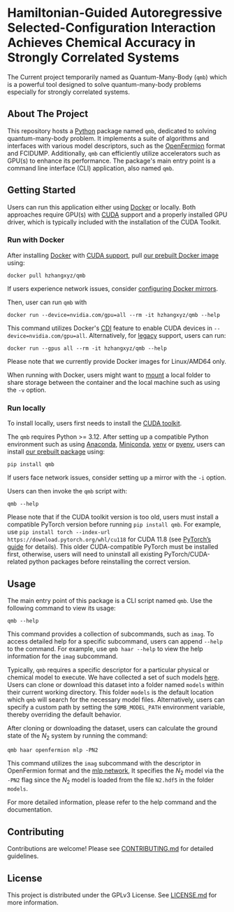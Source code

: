 # Hamiltonian-Guided Autoregressive Selected-Configuration Interaction Achieves Chemical Accuracy in Strongly Correlated Systems

The Current project temporarily named as Quantum-Many-Body (`qmb`) which is a powerful tool designed to solve quantum-many-body problems especially for strongly correlated systems.

## About The Project

This repository hosts a [Python][python-url] package named `qmb`, dedicated to solving quantum-many-body problem.
It implements a suite of algorithms and interfaces with various model descriptors, such as the [OpenFermion][openfermion-url] format and FCIDUMP.
Additionally, `qmb` can efficiently utilize accelerators such as GPU(s) to enhance its performance.
The package's main entry point is a command line interface (CLI) application, also named `qmb`.

## Getting Started

Users can run this application either using [Docker][docker-url] or locally.
Both approaches require GPU(s) with [CUDA][cuda-url] support and a properly installed GPU driver, which is typically included with the installation of the CUDA Toolkit.

### Run with Docker

After installing [Docker][docker-url] with [CUDA support][docker-cuda-url], pull [our prebuilt Docker image][our-docker-url] using:
```
docker pull hzhangxyz/qmb
```
If users experience network issues, consider [configuring Docker mirrors][docker-mirror-url].

Then, user can run `qmb` with
```
docker run --device=nvidia.com/gpu=all --rm -it hzhangxyz/qmb --help
```

This command utilizes Docker's [CDI][docker-cuda-cdi-url] feature to enable CUDA devices in `--device=nvidia.com/gpu=all`.
Alternatively, for [legacy][docker-cuda-legacy-url] support, users can run:
```
docker run --gpus all --rm -it hzhangxyz/qmb --help
```

Please note that we currently provide Docker images for Linux/AMD64 only.

When running with Docker, users might want to [mount][docker-mount-url] a local folder to share storage between the container and the local machine such as using the `-v` option.

### Run locally

To install locally, users first needs to install the [CUDA toolkit][cuda-url].

The `qmb` requires Python >= 3.12.
After setting up a compatible Python environment such as using [Anaconda][anaconda-url], [Miniconda][miniconda-url], [venv][venv-url] or [pyenv][pyenv-url], users can install [our prebuilt package][our-pypi-url] using:
```
pip install qmb
```
If users face network issues, consider setting up a mirror with the `-i` option.

Users can then invoke the `qmb` script with:
```
qmb --help
```

Please note that if the CUDA toolkit version is too old, users must install a compatible PyTorch version before running `pip install qmb`.
For example, use `pip install torch --index-url https://download.pytorch.org/whl/cu118` for CUDA 11.8 (see [PyTorch’s guide][pytorch-install-url] for details).
This older CUDA-compatible PyTorch must be installed first, otherwise, users will need to uninstall all existing PyTorch/CUDA-related python packages before reinstalling the correct version.

## Usage

The main entry point of this package is a CLI script named `qmb`.
Use the following command to view its usage:
```
qmb --help
```

This command provides a collection of subcommands, such as `imag`.
To access detailed help for a specific subcommand, users can append `--help` to the command.
For example, use `qmb haar --help` to view the help information for the `imag` subcommand.

Typically, `qmb` requires a specific descriptor for a particular physical or chemical model to execute.
We have collected a set of such models [here][models-url].
Users can clone or download this dataset into a folder named `models` within their current working directory.
This folder `models` is the default location which `qmb` will search for the necessary model files.
Alternatively, users can specify a custom path by setting the `$QMB_MODEL_PATH` environment variable, thereby overriding the default behavior.

After cloning or downloading the dataset, users can calculate the ground state of the $N_2$ system by running the command:
```
qmb haar openfermion mlp -PN2
```
This command utilizes the `imag` subcommand with the descriptor in OpenFermion format and the [mlp network][naqs-url],
It specifies the $N_2$ model via the `-PN2` flag since the $N_2$ model is loaded from the file `N2.hdf5` in the folder `models`.

For more detailed information, please refer to the help command and the documentation.

## Contributing

Contributions are welcome! Please see [CONTRIBUTING.md](CONTRIBUTING.md) for detailed guidelines.

## License

This project is distributed under the GPLv3 License. See [LICENSE.md](LICENSE.md) for more information.

[python-url]: https://www.python.org/
[openfermion-url]: https://quantumai.google/openfermion
[docker-url]: https://www.docker.com/
[cuda-url]: https://docs.nvidia.com/cuda/
[docker-cuda-url]: https://docs.nvidia.com/datacenter/cloud-native/container-toolkit/latest/index.html
[our-docker-url]: https://hub.docker.com/r/hzhangxyz/qmb
[docker-mirror-url]: https://docs.docker.com/docker-hub/image-library/mirror/
[docker-cuda-cdi-url]: https://docs.nvidia.com/datacenter/cloud-native/container-toolkit/latest/cdi-support.html
[docker-cuda-legacy-url]: https://docs.nvidia.com/datacenter/cloud-native/container-toolkit/latest/install-guide.html
[anaconda-url]: https://www.anaconda.com/
[miniconda-url]: https://docs.anaconda.com/miniconda/
[venv-url]: https://docs.python.org/3/library/venv.html
[pyenv-url]: https://github.com/pyenv/pyenv
[our-pypi-url]: https://pypi.org/project/qmb/
[docker-mount-url]: https://docs.docker.com/engine/storage/volumes/
[pytorch-install-url]: https://pytorch.org/get-started/locally/
[models-url]: https://huggingface.co/datasets/USTC-KnowledgeComputingLab/qmb-models
[naqs-url]: https://github.com/tomdbar/naqs-for-quantum-chemistry
